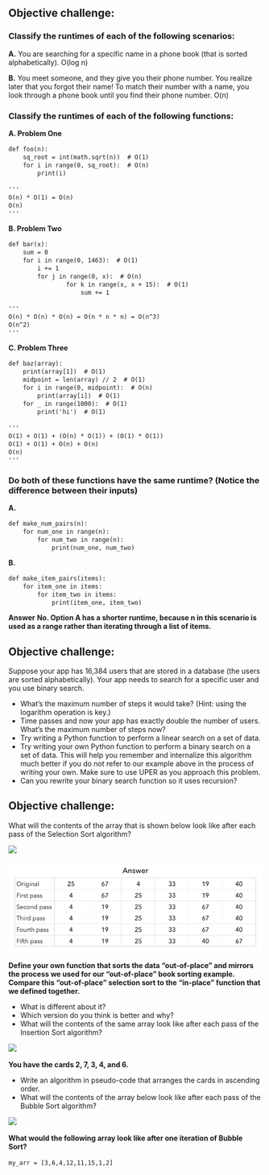 ## Objective challenge:

### Classify the runtimes of each of the following scenarios:

**A.** You are searching for a specific name in a phone book (that is sorted alphabetically).
O(log n)

**B.** You meet someone, and they give you their phone number. You realize later that you forgot their name! To match their number with a name, you look through a phone book until you find their phone number.
O(n)

### Classify the runtimes of each of the following functions:

**A. Problem One**
```
def foo(n):
    sq_root = int(math.sqrt(n))  # O(1)
    for i in range(0, sq_root):  # O(n)
        print(i)

'''
O(n) * O(1) = O(n)
O(n)
'''
```

**B. Problem Two**
```
def bar(x):
    sum = 0
    for i in range(0, 1463):  # O(1)
        i += 1
        for j in range(0, x):  # O(n)
                for k in range(x, x + 15):  # O(1)
                    sum += 1

'''
O(n) * O(n) * O(n) = O(n * n * n) = O(n^3)
O(n^2)
'''
```

**C. Problem Three**
```
def baz(array):
    print(array[1])  # O(1)
    midpoint = len(array) // 2  # O(1)
    for i in range(0, midpoint):  # O(n)
        print(array[i])  # O(1)
    for _ in range(1000):  # O(1)
        print('hi')  # O(1)

'''
O(1) + O(1) + (O(n) * O(1)) + (O(1) * O(1))
O(1) + O(1) + O(n) + O(n)
O(n)
'''
```

### Do both of these functions have the same runtime? (Notice the difference between their inputs)

**A.**
```
def make_num_pairs(n):
    for num_one in range(n):
        for num_two in range(n):
            print(num_one, num_two)
```

**B.**
```
def make_item_pairs(items):
    for item_one in items:
        for item_two in items:
            print(item_one, item_two)
```

**Answer**
**No. Option A has a shorter runtime, because n in this scenario is used as a range rather than iterating through a list of items.**


## Objective challenge:

Suppose your app has 16,384 users that are stored in a database (the users are sorted alphabetically). Your app needs to search for a specific user and you use binary search.
- What’s the maximum number of steps it would take? (Hint: using the logarithm operation is key.)
- Time passes and now your app has exactly double the number of users. What’s the maximum number of steps now?
- Try writing a Python function to perform a linear search on a set of data.
- Try writing your own Python function to perform a binary search on a set of data. This will help you remember and internalize this algorithm much better if you do not refer to our example above in the process of writing your own. Make sure to use UPER as you approach this problem.
- Can you rewrite your binary search function so it uses recursion?


## Objective challenge:
What will the contents of the array that is shown below look like after each pass of the Selection Sort algorithm?

![](https://tk-assets.lambdaschool.com/37acef2d-38c3-4479-a7db-582fa68943e1_Resources23.png)

![](https://github.com/andrewwhite5/CS-Unit-5-Sprint-3-Algorithms/blob/master/module1_Iterative-Sorting/Resources/module1_image1.png)

**Define your own function that sorts the data “out-of-place” and mirrors the process we used for our “out-of-place” book sorting example. Compare this “out-of-place” selection sort to the “in-place” function that we defined together.**
- What is different about it?
- Which version do you think is better and why?
- What will the contents of the same array look like after each pass of the Insertion Sort algorithm?

![](https://tk-assets.lambdaschool.com/37acef2d-38c3-4479-a7db-582fa68943e1_Resources23.png)


**You have the cards 2, 7, 3, 4, and 6.**
- Write an algorithm in pseudo-code that arranges the cards in ascending order.
- What will the contents of the array below look like after each pass of the Bubble Sort algorithm?

![](https://tk-assets.lambdaschool.com/37acef2d-38c3-4479-a7db-582fa68943e1_Resources23.png)


**What would the following array look like after one iteration of Bubble Sort?**

```my_arr = [3,6,4,12,11,15,1,2]```
